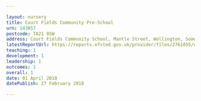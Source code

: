```yaml
---

layout: nursery
title: Court Fields Community Pre-School
urn: 143057
postcode: TA21 8SW
address: Court Fields Community School, Mantle Street, Wellington, Somerset, TA21 8SW
latestReportUrl: https://reports.ofsted.gov.uk/provider/files/2761855/urn/143057.pdf
teaching: 1
development: 1
leadership: 1
outcomes: 1
overall: 1
date: 01 April 2018 
datePublish: 27 February 2018

---
```

